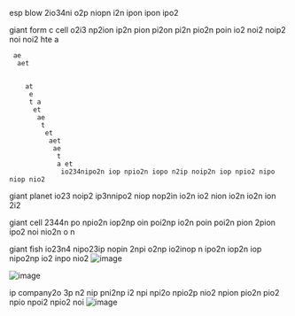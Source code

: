 esp
   blow 2io34ni o2p niopn i2n ipon ipon ipo2


giant
     form
     c   cell o2i3  np2ion ip2n pion pi2on pi2n pio2n poin io2 noi2 noip2 noi noi2 
     hte 
     a

     ae
      aet 


        at
         e
         t a
          et
           ae
            t
             et
              aet
               ae
                t
                a et
                 io234nipo2n iop npio2n iopo n2ip noip2n iop npio2 nipo niop nio2 


giant planet io23 noip2 ip3nnipo2 niop nop2in io2n io2 nion io2n io2n ion 2i2




giant
     cell 2344n po npio2n iop2np oin poi2np io2n poin poi2n pion 2pion ipo2 noi nio2n o n


 giant fish io23n4 nipo23ip nopin 2npi o2np io2inop n ipo2n iop2n iop nipo2np io2 inpo nio2 
![image](https://github.com/darkarmevan/evan-can/assets/157080147/d08131a5-ae10-4f44-a9c8-5ec2496cfc79)

![image](https://github.com/darkarmevan/evan-can/assets/157080147/13c3ef9a-bcfc-4842-933e-622afa30812c)

ip
  company2o 3p n2 nip pni2np i2 npi npi2o npio2p nio2 npion pio2n pio2 npio npoi2 npio2 noi ![image](https://github.com/darkarmevan/evan-can/assets/157080147/90766f3e-a0ec-438b-acfe-0d344eab0da1)
